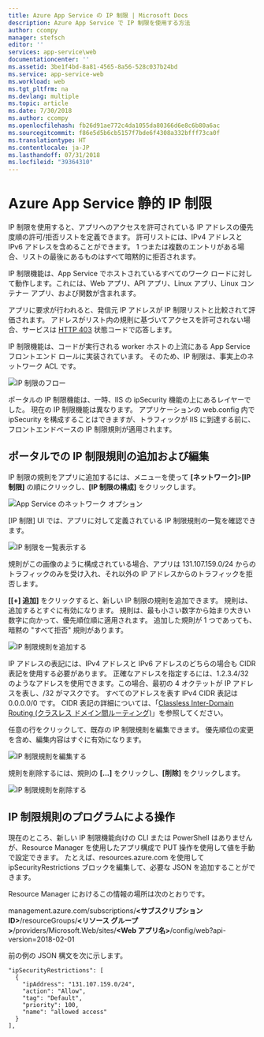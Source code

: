 ```yaml
---
title: Azure App Service の IP 制限 | Microsoft Docs
description: Azure App Service で IP 制限を使用する方法
author: ccompy
manager: stefsch
editor: ''
services: app-service\web
documentationcenter: ''
ms.assetid: 3be1f4bd-8a81-4565-8a56-528c037b24bd
ms.service: app-service-web
ms.workload: web
ms.tgt_pltfrm: na
ms.devlang: multiple
ms.topic: article
ms.date: 7/30/2018
ms.author: ccompy
ms.openlocfilehash: fb26d91ae772c4da1055da80366d6e8c6b80a6ac
ms.sourcegitcommit: f86e5d5b6cb5157f7bde6f4308a332bfff73ca0f
ms.translationtype: HT
ms.contentlocale: ja-JP
ms.lasthandoff: 07/31/2018
ms.locfileid: "39364310"
---
```

# <a name="azure-app-service-static-ip-restrictions"></a>Azure App Service 静的 IP 制限 #

IP 制限を使用すると、アプリへのアクセスを許可されている IP アドレスの優先度順の許可/拒否リストを定義できます。 許可リストには、IPv4 アドレスと IPv6 アドレスを含めることができます。 1 つまたは複数のエントリがある場合、リストの最後にあるものはすべて暗黙的に拒否されます。 

IP 制限機能は、App Service でホストされているすべてのワーク ロードに対して動作します。これには、Web アプリ、API アプリ、Linux アプリ、Linux コンテナー アプリ、および関数が含まれます。 

アプリに要求が行われると、発信元 IP アドレスが IP 制限リストと比較されて評価されます。 アドレスがリスト内の規則に基づいてアクセスを許可されない場合、サービスは [HTTP 403](https://en.wikipedia.org/wiki/HTTP_403) 状態コードで応答します。

IP 制限機能は、コードが実行される worker ホストの上流にある App Service フロントエンド ロールに実装されています。 そのため、IP 制限は、事実上のネットワーク ACL です。  

![IP 制限のフロー](media/app-service-ip-restrictions/ip-restrictions-flow.png)

ポータルの IP 制限機能は、一時、IIS の ipSecurity 機能の上にあるレイヤーでした。 現在の IP 制限機能は異なります。 アプリケーションの web.config 内で ipSecurity を構成することはできますが、トラフィックが IIS に到達する前に、フロントエンドベースの IP 制限規則が適用されます。

## <a name="adding-and-editing-ip-restriction-rules-in-the-portal"></a>ポータルでの IP 制限規則の追加および編集 ##

IP 制限の規則をアプリに追加するには、メニューを使って **[ネットワーク]**>**[IP 制限]** の順にクリックし、**[IP 制限の構成]** をクリックします。

![App Service のネットワーク オプション](media/app-service-ip-restrictions/ip-restrictions.png)  

[IP 制限] UI では、アプリに対して定義されている IP 制限規則の一覧を確認できます。

![IP 制限を一覧表示する](media/app-service-ip-restrictions/ip-restrictions-browse.png)

規則がこの画像のように構成されている場合、アプリは 131.107.159.0/24 からのトラフィックのみを受け入れ、それ以外の IP アドレスからのトラフィックを拒否します。

**[[+] 追加]** をクリックすると、新しい IP 制限の規則を追加できます。 規則は、追加するとすぐに有効になります。 規則は、最も小さい数字から始まり大きい数字に向かって、優先順位順に適用されます。 追加した規則が 1 つであっても、暗黙の "すべて拒否" 規則があります。 

![IP 制限規則を追加する](media/app-service-ip-restrictions/ip-restrictions-add.png)

IP アドレスの表記には、IPv4 アドレスと IPv6 アドレスのどちらの場合も CIDR 表記を使用する必要があります。 正確なアドレスを指定するには、1.2.3.4/32 のようなアドレスを使用できます。この場合、最初の 4 オクテットが IP アドレスを表し、/32 がマスクです。 すべてのアドレスを表す IPv4 CIDR 表記は 0.0.0.0/0 です。 CIDR 表記の詳細については、「[Classless Inter-Domain Routing (クラスレス ドメイン間ルーティング)](https://en.wikipedia.org/wiki/Classless_Inter-Domain_Routing)」を参照してください。  

任意の行をクリックして、既存の IP 制限規則を編集できます。 優先順位の変更を含め、編集内容はすぐに有効になります。

![IP 制限規則を編集する](media/app-service-ip-restrictions/ip-restrictions-edit.png)

規則を削除するには、規則の **[...]** をクリックし、**[削除]** をクリックします。 

![IP 制限規則を削除する](media/app-service-ip-restrictions/ip-restrictions-delete.png)

## <a name="programmatic-manipulation-of-ip-restriction-rules"></a>IP 制限規則のプログラムによる操作 ##

現在のところ、新しい IP 制限機能向けの CLI または PowerShell はありませんが、Resource Manager を使用したアプリ構成で PUT 操作を使用して値を手動で設定できます。 たとえば、resources.azure.com を使用して ipSecurityRestrictions ブロックを編集して、必要な JSON を追加することができます。 

Resource Manager におけるこの情報の場所は次のとおりです。

management.azure.com/subscriptions/**<サブスクリプション ID>**/resourceGroups/**<リソース グループ>**/providers/Microsoft.Web/sites/**<Web アプリ名>**/config/web?api-version=2018-02-01

前の例の JSON 構文を次に示します。

    "ipSecurityRestrictions": [
      {
        "ipAddress": "131.107.159.0/24",
        "action": "Allow",
        "tag": "Default",
        "priority": 100,
        "name": "allowed access"
      }
    ],
